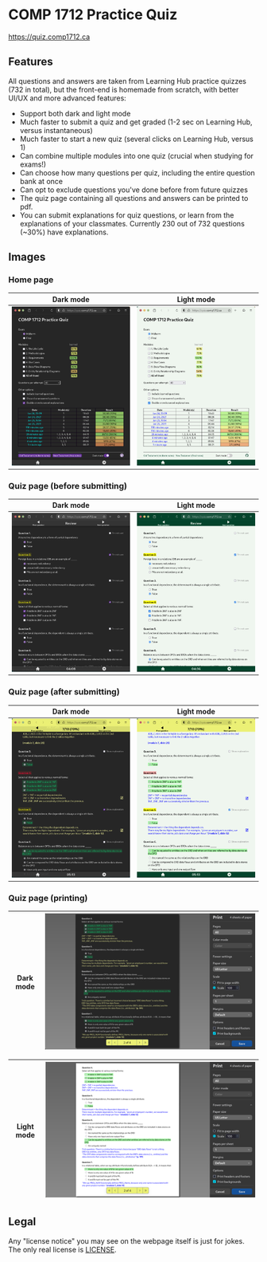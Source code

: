 # COMP 1712 Practice Quiz  

<https://quiz.comp1712.ca>

## Features

All questions and answers are taken from Learning Hub practice quizzes (732 in total), but the front-end is homemade from scratch, with better UI/UX and more advanced features:

- Support both dark and light mode
- Much faster to submit a quiz and get graded (1-2 sec on Learning Hub, versus instantaneous)
- Much faster to start a new quiz (several clicks on Learning Hub, versus 1)
- Can combine multiple modules into one quiz (crucial when studying for exams!)
- Can choose how many questions per quiz, including the entire question bank at once
- Can opt to exclude questions you've done before from future quizzes
- The quiz page containing all questions and answers can be printed to pdf.
- You can submit explanations for quiz questions, or learn from the explanations of your classmates. Currently 230 out of 732 questions (~30%) have explanations.

## Images

### Home page

Dark mode | Light mode
:--------:|:----------:
![home page in dark mode](/images/home-dark.png) | ![home page in light mode](/images/home-light.png)

### Quiz page (before submitting)

Dark mode | Light mode
:--------:|:----------:
![quiz page in dark mode](/images/quiz-dark.png) | ![quiz page in light mode](/images/quiz-light.png)

### Quiz page (after submitting)

Dark mode | Light mode
:--------:|:----------:
![printed quiz page in dark mode](/images/quiz-submitted-dark.png) | ![submitted quiz page in light mode](/images/quiz-submitted-light.png)

### Quiz page (printing)

Dark mode  | ![printed quiz page in dark mode](/images/quiz-printed-dark.png)
:---------:|:---------:

Light mode | ![submitted quiz page in light mode](/images/quiz-printed-light.png)
:---------:|:---------:

## Legal

Any "license notice" you may see on the webpage itself is just for jokes. The only real license is [LICENSE](LICENSE).
